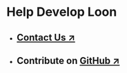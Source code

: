 # Help Develop Loon

- ## [Contact Us ↗](../introduction.md)

- ## Contribute on [GitHub ↗](https://github.com/visdesignlab/loonar)

